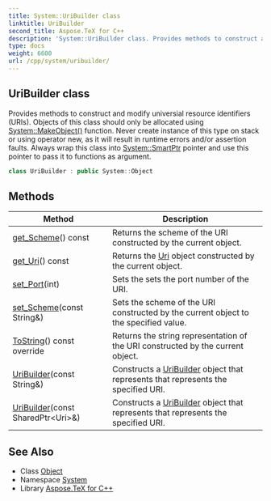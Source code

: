 ```yaml
---
title: System::UriBuilder class
linktitle: UriBuilder
second_title: Aspose.TeX for C++
description: 'System::UriBuilder class. Provides methods to construct and modify universial resource identifiers (URIs). Objects of this class should only be allocated using System::MakeObject() function. Never create instance of this type on stack or using operator new, as it will result in runtime errors and/or assertion faults. Always wrap this class into System::SmartPtr pointer and use this pointer to pass it to functions as argument in C++.'
type: docs
weight: 6600
url: /cpp/system/uribuilder/
---
```

## UriBuilder class


Provides methods to construct and modify universial resource identifiers (URIs). Objects of this class should only be allocated using [System::MakeObject()](../makeobject/) function. Never create instance of this type on stack or using operator new, as it will result in runtime errors and/or assertion faults. Always wrap this class into [System::SmartPtr](../smartptr/) pointer and use this pointer to pass it to functions as argument.

```cpp
class UriBuilder : public System::Object
```

## Methods

| Method | Description |
| --- | --- |
| [get_Scheme](./get_scheme/)() const | Returns the scheme of the URI constructed by the current object. |
| [get_Uri](./get_uri/)() const | Returns the [Uri](../uri/) object constructed by the current object. |
| [set_Port](./set_port/)(int) | Sets the sets the port number of the URI. |
| [set_Scheme](./set_scheme/)(const String\&) | Sets the scheme of the URI constructed by the current object to the specified value. |
| [ToString](./tostring/)() const override | Returns the string representation of the URI constructed by the current object. |
| [UriBuilder](./uribuilder/)(const String\&) | Constructs a [UriBuilder](./) object that represents that represents the specified URI. |
| [UriBuilder](./uribuilder/)(const SharedPtr\<Uri\>\&) | Constructs a [UriBuilder](./) object that represents that represents the specified URI. |
## See Also

* Class [Object](../object/)
* Namespace [System](../)
* Library [Aspose.TeX for C++](../../)

